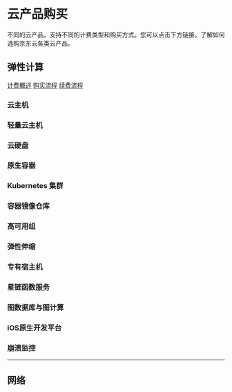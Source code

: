 # 云产品购买

不同的云产品，支持不同的计费类型和购买方式。您可以点击下方链接，了解如何选购京东云各类云产品。

## 弹性计算

[计费概述](https://docs.jdcloud.com/cn/virtual-machines/billing-overview)    [购买流程](https://docs.jdcloud.com/cn/virtual-machines/purchase-process)    [续费流程](https://docs.jdcloud.com/cn/virtual-machines/renew-process)

### 云主机

### 轻量云主机

### 云硬盘

### 原生容器

### Kubernetes 集群

### 容器镜像仓库

### 高可用组

### 弹性伸缩

### 专有宿主机

### 星链函数服务

### 图数据库与图计算

### iOS原生开发平台

### 崩溃监控

---
## 网络
